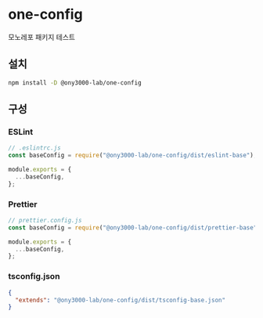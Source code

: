 # one-config

모노레포 패키지 테스트

## 설치

```sh
npm install -D @ony3000-lab/one-config
```

## 구성

### ESLint

```javascript
// .eslintrc.js
const baseConfig = require("@ony3000-lab/one-config/dist/eslint-base");

module.exports = {
  ...baseConfig,
};
```

### Prettier

```javascript
// prettier.config.js
const baseConfig = require("@ony3000-lab/one-config/dist/prettier-base");

module.exports = {
  ...baseConfig,
};
```

### tsconfig.json

```json
{
  "extends": "@ony3000-lab/one-config/dist/tsconfig-base.json"
}
```
